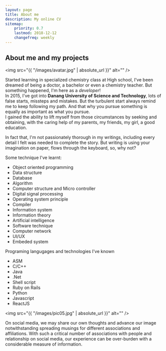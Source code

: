 ```yaml
---
layout: page
title: About me
description: My online CV
sitemap:
    priority: 0.7
    lastmod: 2018-12-12
    changefreq: weekly
---
```

## About me and my projects

<span class="image left"><img src="{{ "/images/avatar.jpg" | absolute_url }}" alt="" /></span>

Started learning in specialized chemistry class at High school, I've been dreamed of being a doctor, a bachelor or even a chemistry teacher.
But something happened, I'm here as a *developer*! <br/>
In 2015, I've got into **Danang University of Science and Technology**, lots of false starts, missteps and mistakes. But the turbulent start always remind me to keep following my path. And that why you pursue something is equally as important as what you pursue. <br/>
I gained the ability to lift myself from those circumstances by seeking and obtaining, with the caring help of my parents, my friends, my girl, a good education.

In fact that, I'm not passionately thorough in my writings, including every detail I felt was needed to complete the story. But writing is using your imagination on paper, flows through the keyboard, so, why not? <br/>

Some technique I've learnt:
- Object oriented programming
- Data structure
- Database
- Algorithm
- Computer structure and Micro controller
- Digital signal processing
- Operating system principle
- Compiler
- Information system
- Information theory
- Artificial intelligence
- Software technique
- Computer network
- UI/UX
- Embeded system

Programing langugages and technologies I've known
- ASM
- C/C++
- Java
- .Net
- Shell script
- Ruby on Rails
- Python
- Javascript
- ReactJS

<span class="image left"><img src="{{ "/images/pic05.jpg" | absolute_url }}" alt="" /></span>

On social media, we may share our own thoughts and advance our image notwithstanding spreading musings for different associations and affiliations. With such a critical number of associations with people and relationship on social media, our experience can be over-burden with a considerable measure of information.
